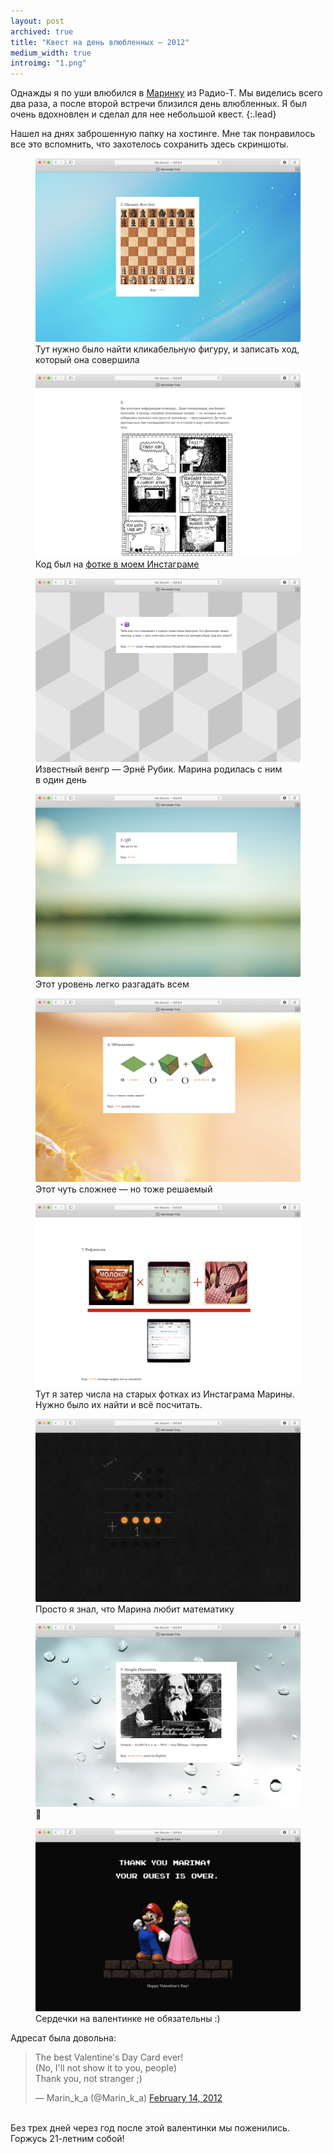```yaml
---
layout: post
archived: true
title: "Квест на день влюбленных — 2012"
medium_width: true
introimg: "1.png"
---
```


Однажды я по уши влюбился в [Маринку](https://twitter.com/marin_k_a) из Радио-Т. Мы виделись всего два раза, а после второй встречи близился день влюбленных. Я был очень вдохновлен и сделал для нее небольшой квест.
{:.lead}

<!-- more -->

Нашел на днях заброшенную папку на хостинге. Мне так понравилось все это вспомнить, что захотелось сохранить здесь скриншоты.

<figure class="figure--shadow">
  <img src="/i/blog/valentines-day-2012/2.png" alt="">
  <figcaption>Тут нужно было найти кликабельную фигуру, и записать ход, который она совершила</figcaption>
</figure>

<figure class="figure--shadow">
  <img src="/i/blog/valentines-day-2012/3.png" alt="">
  <figcaption>Код был на <a href="https://www.instagram.com/p/G9uLVfikhW/" target="_blank" rel="noreferrer noopener">фотке в моем Инстаграме</a></figcaption>
</figure>

<figure class="figure--shadow">
  <img src="/i/blog/valentines-day-2012/4.png" alt="">
  <figcaption>Известный венгр — Эрнё Рубик. Марина родилась с ним в один день</figcaption>
</figure>

<figure class="figure--shadow">
  <img src="/i/blog/valentines-day-2012/5.png" alt="">
  <figcaption>Этот уровень легко разгадать всем</figcaption>
</figure>

<figure class="figure--shadow">
  <img src="/i/blog/valentines-day-2012/6.png" alt="">
  <figcaption>Этот чуть сложнее — но тоже решаемый</figcaption>
</figure>

<figure class="figure--shadow">
  <img src="/i/blog/valentines-day-2012/7.png" alt="">
  <figcaption>Тут я затер числа на старых фотках из Инстаграма Марины. Нужно было их найти и всё посчитать.</figcaption>
</figure>

<figure class="figure--shadow">
  <img src="/i/blog/valentines-day-2012/8.png" alt="">
  <figcaption>Просто я знал, что Марина любит математику</figcaption>
</figure>

<figure class="figure--shadow">
  <img src="/i/blog/valentines-day-2012/9.png" alt="">
  <figcaption>👾</figcaption>
</figure>

<figure class="figure--shadow">
  <img src="/i/blog/valentines-day-2012/10.png" alt="">
  <figcaption>Сердечки на валентинке не обязательны :)</figcaption>
</figure>

Адресат была довольна:

<blockquote class="twitter-tweet"><p lang="en" dir="ltr">The best Valentine&#39;s Day Card ever! <br>(No, I&#39;ll not show it to you, people) <br>Thank you, not stranger ;)</p>&mdash; Marin_k_a (@Marin_k_a) <a href="https://twitter.com/Marin_k_a/status/169493567566397440?ref_src=twsrc%5Etfw">February 14, 2012</a></blockquote> <script async src="https://platform.twitter.com/widgets.js" charset="utf-8"></script>
<br>
Без трех дней через год после этой валентинки мы поженились. Горжусь 21-летним собой!
